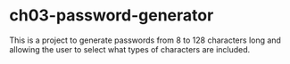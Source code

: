 # ch03-password-generator
This is a project to generate passwords from 8 to 128 characters long and allowing the user to select what types of characters are included.
